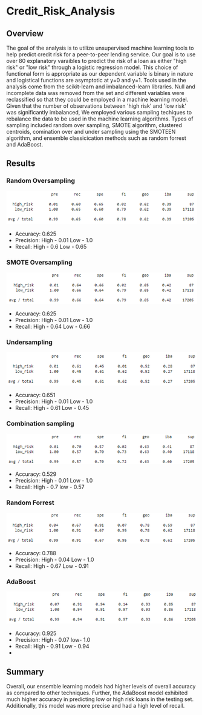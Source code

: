# Credit_Risk_Analysis

## Overview
The goal of the analysis is to utilize unsupervised machine learning tools to help predict credit risk for a peer-to-peer lending service. Our goal is to use over 80 explanatory varaibles to predict the risk of a loan as either "high risk" or "low risk" through a logistic regression model. This choice of functional form is appropriate as our dependent variable is binary in nature and logistical functions are asymptotic at y=0 and y=1.  Tools used in the analysis come from the scikit-learn and imbalanced-learn libraries. Null and incomplete data was removed from the set and different variables were reclassified so that they could be employed in a machine learning model. Given that the number of observations between 'high risk' and 'low risk' was significantly imbalanced, We employed various sampling techiques to rebalance the data to be used in the machine learning algorithms. Types of sampling included random over sampling, SMOTE algorithm, clustered centroids, comination over and under sampling using the SMOTEEN algorithm, and ensemble classicication methods such as random forrest and AdaBoost. 

## Results

### Random Oversampling
![random over](random_over.png)
- Accuracy: 0.625
- Precision: High - 0.01 Low - 1.0
- Recall: High - 0.6 Low - 0.65

### SMOTE Oversampling
![smote](smote_over.png)
- Accuracy: 0.625
- Precision: High - 0.01 Low - 1.0
- Recall: High - 0.64 Low - 0.66

### Undersampling
![under](centroid.png)
- Accuracy: 0.651
- Precision: High - 0.01 Low - 1.0
- Recall: High - 0.61 Low - 0.45

### Combination sampling
![combo](combo.png)
- Accuracy: 0.529
- Precision: High - 0.01 Low - 1.0
- Recall: High - 0.7 low - 0.57

### Random Forrest
![random_forrest](forrest.png)
- Accuracy: 0.788
- Precision: High - 0.04 Low - 1.0
- Recall:  High - 0.67 Low - 0.91

### AdaBoost
![ada](adaboost.png)
- Accuracy: 0.925
- Precision: High - 0.07  low- 1.0
- Recall: High - 0.91 Low - 0.94
- 
## Summary
Overall, our ensemble learning models had higher levels of overall accuracy as compared to other techniques. Further, the AdaBoost model exhibited much higher accuracy in predicting low or high risk loans in the testing set. Additionally, this model was more precise and had a high level of recall. 


